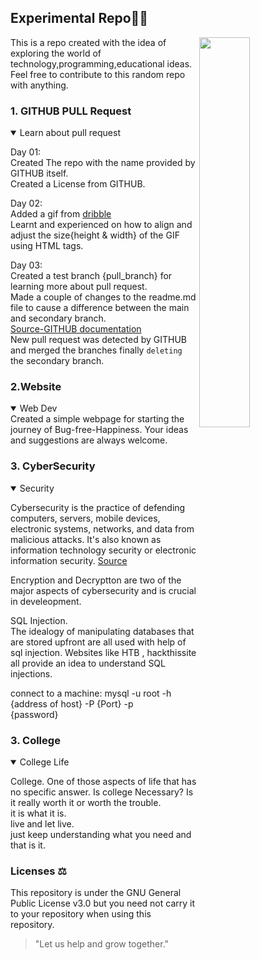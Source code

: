 <h2>Experimental Repo🧪🐛</h2>     

<img align=right width=40% height=40% src="think.gif">  

This is a repo created with the idea of exploring the world of technology,programming,educational ideas.  
Feel free to contribute to this random repo with anything.  

<!--details>
<summary>How do I dropdown?</summary>
<br>
This is how you dropdown.
</detail-->  


<h3>1. GITHUB PULL Request</h3>
<details open><summary>Learn about pull request</summary>
  
Day 01:  
Created The repo with the name provided by GITHUB itself.  
Created a License from GITHUB.    

  
Day 02:  
Added a gif from [dribble](https://dribbble.com/shots/15617302-Overthinking/attachments/7406673?mode=media)  
Learnt and experienced on how to align and adjust the size{height & width} of the GIF using HTML tags.  
<!--<img width=340 height=350 src="think.gif"-->  
  
Day 03:  
Created a test branch {pull_branch} for learning more about pull request.  
Made a couple of changes to the readme.md file to cause a difference between the main and secondary branch.  
[Source-GITHUB documentation](https://docs.github.com/en/pull-requests/collaborating-with-pull-requests/proposing-changes-to-your-work-with-pull-requests/about-pull-requests)  
New pull request was detected by GITHUB and merged the branches finally `deleting` the secondary branch.  
</details>  

<h3>2.Website</h3>  
<details open><summary>Web Dev</summary>    
Created a simple webpage for starting the journey of Bug-free-Happiness.  
Your ideas and suggestions are always welcome.    
</details>  

### 3. CyberSecurity

<details open>
  <summary>Security</summary>

Cybersecurity is the practice of defending computers, servers, mobile devices, electronic systems, networks, and data from malicious attacks. It's also known as information technology security or electronic information security.
[Source](https://docs.github.com/en/pull-requests/collaborating-with-pull-requests/proposing-changes-to-your-work-with-pull-requests/about-pull-requests)  

Encryption and Decryptton are two of the major aspects of cybersecurity and is crucial in develeopment.  

SQL Injection.  
The idealogy of manipulating databases that are stored upfront are all used with help of sql injection.
Websites like HTB , hackthissite all provide an idea to understand SQL injections.  

connect to a machine:
mysql -u root -h {address of host} -P {Port} -p  
{password}



</details>


### 3. College

<details open>
  <summary>College Life</summary>

College. 
One of those aspects of life that has no specific answer. Is college Necessary? Is it really worth it or worth the trouble.  
it is what it is.  
live and let live.  
just keep understanding what you need and that is it.

</details>

   
<h3>Licenses ⚖</h3>  
This repository is under the GNU General Public License v3.0 but you need not carry it to your repository when using this repository.     

>"Let us help and grow together."   
